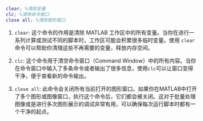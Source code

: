 ```matlab
clear; %清除变量
clc; %清除命令窗口
close all; %清除图形窗口
```

1. `clear`: 这个命令的作用是清除 MATLAB 工作区中的所有变量。当你在进行一系列计算或测试不同的脚本时，工作区可能会积累很多临时变量。使用 `clear` 命令可以帮助你清理这些不再需要的变量，释放内存空间。
    
2. `clc`: 这个命令用于清空命令窗口（Command Window）中的所有内容。当你在命令窗口中输入了多条命令或者输出了很多信息，使用`clc`可以让窗口变得干净，便于查看新的命令输出。
    
3. `close all`: 此命令会关闭所有当前打开的图形窗口。如果你在MATLAB中打开了多个图形或图像窗口，执行这个命令后，它们都会被关闭。这对于批量处理图像或是进行多次图形展示的调试非常有用，可以确保每次运行脚本时都有一个干净的起点。